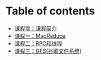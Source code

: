 # Table of contents

* [课程零：课程简介](README.md)
* [课程一：MapReduce](ke-cheng-yi-mapreduce.md)
* [课程二：RPC和线程](ke-cheng-er-rpc-he-xian-cheng.md)
* [课程三：GFS\(谷歌文件系统\)](ke-cheng-san-gfs-gu-ge-wen-jian-xi-tong.md)


